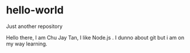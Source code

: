 # hello-world
Just another repository

Hello there, I am Chu Jay Tan, I like Node.js .
I dunno about git but i am on my way learning.
